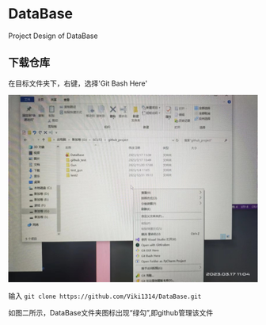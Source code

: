 # DataBase
Project Design of DataBase

## 下载仓库

在目标文件夹下，右键，选择'Git Bash Here'

![Image_1](/readme_Image/1.jpg  "1")

输入   ```git clone https://github.com/Viki1314/DataBase.git```

如图二所示，DataBase文件夹图标出现“绿勾”,即github管理该文件

